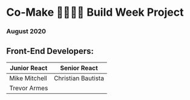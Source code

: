 # Co-Make 👨‍👩‍👧‍👦 Build Week Project

### August 2020

## Front-End Developers:

| Junior React  | Senior React       |
| ------------- | ------------------ |
| Mike Mitchell | Christian Bautista |
| Trevor Armes  |
